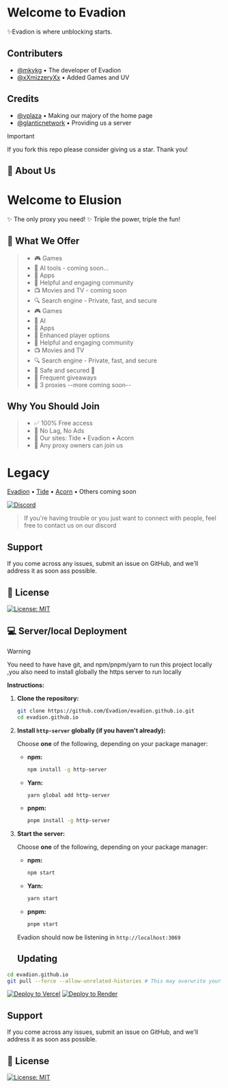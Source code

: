 
# Welcome to Evadion

✨Evadion is where unblocking starts.
## Contributers

- [@mkykg](https://www.github.com/mkykg) • The developer of Evadion
- [@xXmizzeryXx](https://www.github.com/xXmizzeryXx) • Added Games and UV




## Credits

- [@vplaza](https://vplaza.org/) • Making our majory of the home page
- [@glanticnetwork](https://galacticnetwork.org/) • Providing us a server
  
> [!IMPORTANT]
> If you fork this repo please consider giving us a star. Thank you!

## 🚀 About Us

# **Welcome to Elusion** 
✨ The only proxy you need!
✨ Triple the power, triple the fun!
## **🚀 What We Offer**

> * 🎮 Games
> * 🤖  AI tools - coming soon...
> * 📲    Apps
> * 💬 Helpful and engaging community
> * 📺 Movies and TV - coming soon
> *  🔍  Search engine - Private, fast, and secure
> * 🎮 Games
> * 🤖  AI
> * 📲  Apps
> * 🚀  Enhanced player options
> * 💬  Helpful and engaging community
> * 📺  Movies and TV
> * 🔍 Search engine - Private, fast, and secure
> * 🔐 Safe and secured 💯
> * 🎉 Frequent giveaways
> * 🪩  3 proxies --more coming soon--
## **Why You Should Join**

> * ✅ 100% Free access
> * 💎 No Lag, No Ads
> * 🚀  Our sites: Tide • Evadion • Acorn
> * 🪩  Any proxy owners can join us

# **Legacy**
[Evadion](https://evadion.pages.dev) • [Tide](https://tide-tau.vercel.app) • [Acorn](https://the-acornz.github.io/) • Others coming soon

[![Discord](https://img.shields.io/badge/Discord-7289DA?style=for-the-badge&logo=discord&logoColor=white)](https://discord.gg/XvdfwjjEyG)
> If you're having trouble or you just want to connect with people, feel free to contact us on our discord

  
## Support
If you come across any issues, submit an issue on GitHub, and we'll address it as soon ass possible. 
## 📜 License

[![License: MIT](https://img.shields.io/badge/License-MIT-yellow.svg)](https://opensource.org/licenses/MIT)


## 💻 Server/local Deployment

> [!WARNING]
> You need to have have git, and npm/pnpm/yarn to run this project locally
> ,you also need to install globally the https server to run locally

**Instructions:**

1.  **Clone the repository:**

    ```bash
    git clone https://github.com/Evadion/evadion.github.io.git
    cd evadion.github.io
    ```

2.  **Install `http-server` globally (if you haven't already):**

    Choose **one** of the following, depending on your package manager:

    *   **npm:**

        ```bash
        npm install -g http-server
        ```

    *   **Yarn:**

        ```bash
        yarn global add http-server
        ```

    *   **pnpm:**

        ```bash
        pnpm install -g http-server
        ```

3.  **Start the server:**

    Choose **one** of the following, depending on your package manager:

    *   **npm:**

        ```bash
        npm start
        ```

    *   **Yarn:**

        ```bash
        yarn start
        ```

    *   **pnpm:**

        ```bash
        pnpm start
        ```

    Evadion should now be listening in `http://localhost:3069`
    ## Updating

```bash
cd evadion.github.io
git pull --force --allow-unrelated-histories # This may overwrite your local changes 
```
[![Deploy to Vercel](https://binbashbanana.github.io/deploy-buttons/buttons/remade/vercel.svg)](https://vercel.com/new/clone?repository-url=https://github.com/{user}/{evadion.github.io})
[![Deploy to Render](https://binbashbanana.github.io/deploy-buttons/buttons/remade/render.svg)](https://render.com/deploy?repo=https://github.com/gustambolopez/evadion.github.io)

## Support
If you come across any issues, submit an issue on GitHub, and we'll address it as soon ass possible. 


## 📜 License

[![License: MIT](https://img.shields.io/badge/License-MIT-yellow.svg)](https://opensource.org/licenses/MIT)

